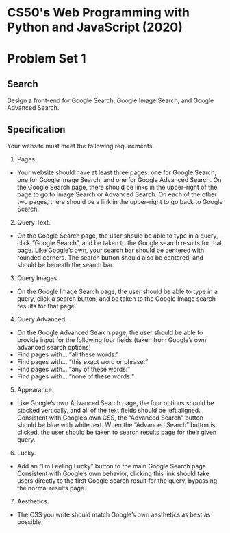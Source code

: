 # CS50's Web Programming with Python and JavaScript (2020)
# Problem Set 1

## Search
Design a front-end for Google Search, Google Image Search, and Google Advanced Search.

## Specification
Your website must meet the following requirements.


1. Pages. 
- Your website should have at least three pages: one for Google Search, one for Google Image Search, and one for Google Advanced Search. On the Google Search page, there should be links in the upper-right of the page to go to Image Search or Advanced Search. On each of the other two pages, there should be a link in the upper-right to go back to Google Search.


2. Query Text. 
- On the Google Search page, the user should be able to type in a query, click “Google Search”, and be taken to the Google search results for that page. Like Google’s own, your search bar should be centered with rounded corners. The search button should also be centered, and should be beneath the search bar.


3. Query Images. 
- On the Google Image Search page, the user should be able to type in a query, click a search button, and be taken to the Google Image search results for that page.


4. Query Advanced. 
- On the Google Advanced Search page, the user should be able to provide input for the following four fields (taken from Google’s own advanced search options)
- Find pages with… “all these words:”
- Find pages with… “this exact word or phrase:”
- Find pages with… “any of these words:”
- Find pages with… “none of these words:”


5. Appearance. 
- Like Google’s own Advanced Search page, the four options should be stacked vertically, and all of the text fields should be left aligned. Consistent with Google’s own CSS, the “Advanced Search” button should be blue with white text. When the “Advanced Search” button is clicked, the user should be taken to search results page for their given query.


6. Lucky. 
- Add an “I’m Feeling Lucky” button to the main Google Search page. Consistent with Google’s own behavior, clicking this link should take users directly to the first Google search result for the query, bypassing the normal results page.


7. Aesthetics. 
- The CSS you write should match Google’s own aesthetics as best as possible.